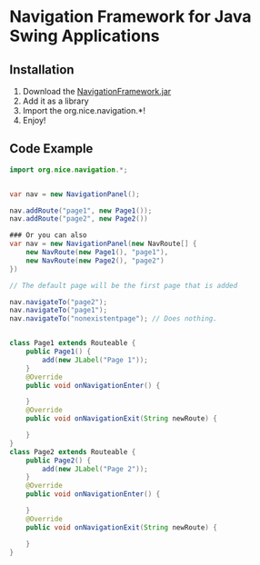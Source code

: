 # Navigation Framework for Java Swing Applications

## Installation

1. Download the [NavigationFramework.jar](https://github.com/niceWizzard/NavigationFramework/blob/master/NavigationFramework.jar)
2. Add it as a library
3. Import the org.nice.navigation.\*!
4. Enjoy!

## Code Example

```java
import org.nice.navigation.*;


var nav = new NavigationPanel();

nav.addRoute("page1", new Page1());
nav.addRoute("page2", new Page2())

### Or you can also
var nav = new NavigationPanel(new NavRoute[] {
    new NavRoute(new Page1(), "page1"),
    new NavRoute(new Page2(), "page2")
})

// The default page will be the first page that is added

nav.navigateTo("page2");
nav.navigateTo("page1");
nav.navigateTo("nonexistentpage"); // Does nothing.


class Page1 extends Routeable {
    public Page1() {
        add(new JLabel("Page 1"));
    }
    @Override
    public void onNavigationEnter() {

    }
    @Override
    public void onNavigationExit(String newRoute) {

    }
}
class Page2 extends Routeable {
    public Page2() {
        add(new JLabel("Page 2"));
    }
    @Override
    public void onNavigationEnter() {

    }
    @Override
    public void onNavigationExit(String newRoute) {

    }
}

```
